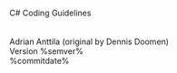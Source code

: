 ﻿<!--
NOTE: Requires Markdown Extra. See http://michelf.ca/projects/php-markdown/extra/
 --> 

<link href="style.css" type="text/css" rel="stylesheet"></link>

<br/>

<div class="title">
C# Coding Guidelines
</div>
<br/>
<br/>
<div class="author">
Adrian Anttila (original by Dennis Doomen)<br/>
Version %semver%<br/>
%commitdate%
</div>
